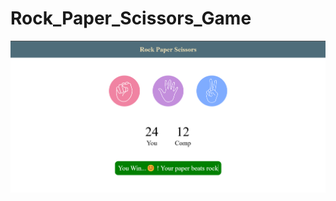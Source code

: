 # Rock_Paper_Scissors_Game
![Game... for Fun](https://github.com/Ashish-Dubey-1974/Rock_Paper_Scissors_Game/blob/main/images/output.png?raw=true)
 
